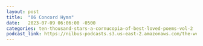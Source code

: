 ```yaml
---
layout: post
title:  "06 Concord Hymn"
date:   2023-07-09 06:06:00 -0500
categories: ten-thousand-stars-a-cornucopia-of-best-loved-poems-vol-2
podcast_link: https://nilbus-podcasts.s3.us-east-2.amazonaws.com/the-well-trained-mind/Ten%20Thousand%20Stars%20-%20A%20Cornucopia%20of%20Best-Loved%20Poems,%20Vol%202/06%20Concord%20Hymn.mp3
---
```

